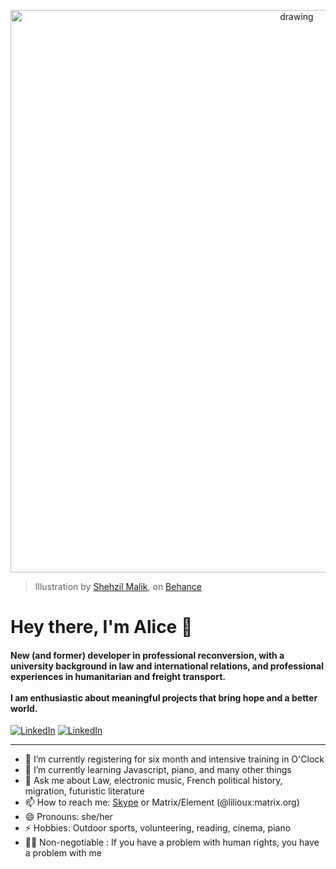 <p align="center">
<img src="https://user-images.githubusercontent.com/10231985/210804404-dcfce3af-fbf2-413b-9c9b-0cbffe01284b.jpg" alt="drawing" width="900"/>
</p>

> Illustration by [Shehzil Malik](http://www.shehzil.com), on  [Behance](https://www.behance.net/gallery/100850699/Women-in-Tech-Inspiration-No-Fairytales)


<h1 align="left"> Hey there, I'm Alice 👋 </h1>

<h4 align="left">  New (and former) developer in professional reconversion, with a university background in law and international relations, and professional experiences in humanitarian and freight transport.<br><br>I am enthusiastic about meaningful projects that bring hope and a better world.</h4>

<p align="left">
   <a href="https://alicedel.work/"><img alt="LinkedIn" src="https://img.shields.io/badge/-Resume-E15718?style=flat-square&logo=ReadMe&logoColor=white&link=https://alicedel.work/"></a>    
   <a href="https://www.linkedin.com/in/alicedel"><img alt="LinkedIn" src="https://img.shields.io/badge/-Linkedin-0075b5?style=flat-square&logo=Linkedin&logoColor=white&link=https://www.linkedin.com/in/alicedel"></a> 
</p>

---
- 🔭 I’m currently registering for six month and intensive training in O'Clock
- 🌱 I’m currently learning Javascript, piano, and many other things 
- 💬 Ask me about Law, electronic music, French political history, migration, futuristic literature
- 📫 How to reach me: [Skype](https://join.skype.com/invite/II99wpbBBR78) or Matrix/Element (@lilioux:matrix.org)
- 😄 Pronouns: she/her
- ⚡ Hobbies: Outdoor sports, volunteering, reading, cinema, piano 
- 🏳️‍🌈 Non-negotiable : If you have a problem with human rights, you have a problem with me
